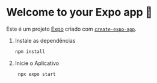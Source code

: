 # Welcome to your Expo app 👋

Este é um projeto [Expo](https://expo.dev) criado com [`create-expo-app`](https://www.npmjs.com/package/create-expo-app).

1. Instale as dependências

   ```bash
   npm install
   ```

2. Inicie o Aplicativo

   ```bash
    npx expo start
   ```